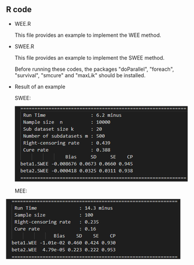 ## R code

- WEE.R

  This file provides an example to implement the WEE method.

- SWEE.R

  This file provides an example to implement the SWEE method.
  
  
  
  Before running these codes, the packages "doParallel", "foreach", "survival", "smcure" and "maxLik" should be installed.
  
- Result of an example

  SWEE:

  ![image-20220622151732578](Readme.assets/image-20220622151732578.png)

  

  MEE:

![image-20220622151704892](Readme.assets/image-20220622151704892.png)





